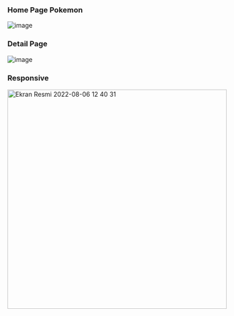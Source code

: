 ### Home Page  Pokemon
![image](https://user-images.githubusercontent.com/98692987/182248190-7ce25211-d86b-42cd-847f-f084334f16eb.png)

### Detail Page 
![image](https://user-images.githubusercontent.com/98692987/182248219-6d63367e-e2a5-4de8-bf4a-838b8b0b5d19.png)

### Responsive
<img width="493" alt="Ekran Resmi 2022-08-06 12 40 31" src="https://user-images.githubusercontent.com/98692987/183243632-f196ec18-dab5-40bc-be8a-c60023e9e778.png">

